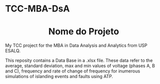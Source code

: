 # TCC-MBA-DsA
<h1 align="center">Nome do Projeto</h1>
My TCC project for the MBA in Data Analysis and Analytics from USP ESALQ.

This reposity contains a Data Base in a .xlsx file. These data refer to the average, standard deviation, max and min values of voltage (phases A, B and C), frequency
and rate of change of frequency for inumerous simulations of islanding events and faults using ATP.
